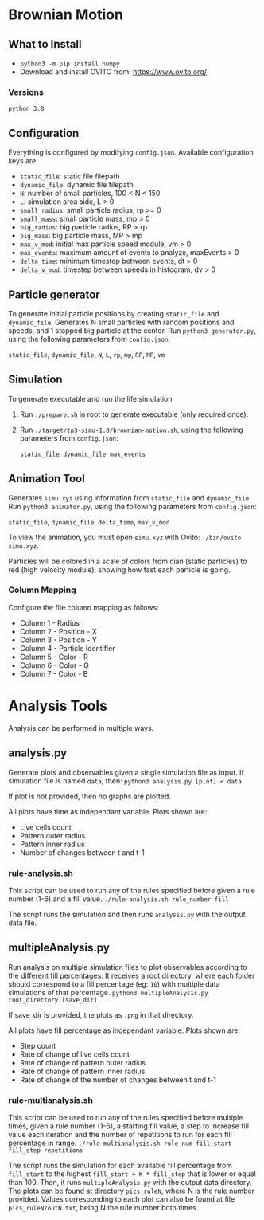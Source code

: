 # Brownian Motion

## What to Install
- `python3 -m pip install numpy`
- Download and install OVITO from: https://www.ovito.org/
### Versions
`python 3.8`

## Configuration
Everything is configured by modifying `config.json`. Available configuration keys are:
   - `static_file`: static file filepath
   - `dynamic_file`: dynamic file filepath
   - `N`: number of small particles, 100 < N < 150
   - `L`: simulation area side, L > 0
   - `small_radius`: small particle radius, rp >= 0
   - `small_mass`: small particle mass, mp > 0
   - `big_radius`: big particle radius, RP > rp
   - `big_mass`: big particle mass, MP > mp
   - `max_v_mod`: initial max particle speed module, vm > 0
   - `max_events`: maximum amount of events to analyze, maxEvents > 0
   - `delta_time`: minimum timestep between events, dt > 0
   - `delta_v_mod`: timestep between speeds in histogram, dv > 0

## Particle generator
To generate initial particle positions by creating `static_file` and `dynamic_file`. 
Generates N small particles with random positions and speeds, and 1 stopped big particle at the center. 
Run `python3 generator.py`, using the following parameters from `config.json`:

   `static_file`, `dynamic_file`, `N`, `L`, `rp`, `mp`, `RP`, `MP`, `vm`

## Simulation
To generate executable and run the life simulation
1. Run `./prepare.sh` in root to generate executable (only required once).
2. Run `./target/tp3-simu-1.0/brownian-motion.sh`, using the following parameters from `config.json`:
   
   `static_file`, `dynamic_file`, `max_events`

## Animation Tool
Generates `simu.xyz` using information from `static_file` and `dynamic_file`.
Run `python3 animator.py`, using the following parameters from `config.json`:

   `static_file`, `dynamic_file`, `delta_time`, `max_v_mod`

To view the animation, you must open `simu.xyz` with Ovito:
`./bin/ovito simu.xyz`. 

Particles will be colored in a scale of colors from cian (static particles) to red (high velocity module), showing how fast each particle is going.

### Column Mapping 
Configure the file column mapping as follows:
   - Column 1 - Radius
   - Column 2 - Position - X
   - Column 3 - Position - Y
   - Column 4 - Particle Identifier
   - Column 5 - Color - R
   - Column 6 - Color - G
   - Column 7 - Color - B


# Analysis Tools
Analysis can be performed in multiple ways.

## analysis.py
Generate plots and observables given a single simulation file as input. If simulation file is named `data`, then:
`python3 analysis.py [plot] < data`

If plot is not provided, then no graphs are plotted.

All plots have time as independant variable. Plots shown are:
- Live cells count
- Pattern outer radius
- Pattern inner radius
- Number of changes between t and t-1

### rule-analysis.sh
This script can be used to run any of the rules specified before given a rule number (1-6) and a fill value.
`./rule-analysis.sh rule_number fill`

The script runs the simulation and then runs `analysis.py` with the output data file.

## multipleAnalysis.py
Run analysis on multiple simulation files to plot observables according to the different fill percentages. It receives a root directory, where each folder should correspond to a fill percentage (eg: `10`) with multiple data simulations of that percentage.
`python3 multipleAnalysis.py root_directory [save_dir]`

If save_dir is provided, the plots as `.png` in that directory.

All plots have fill percentage as independant variable. Plots shown are:
- Step count
- Rate of change of live cells count
- Rate of change of pattern outer radius
- Rate of change of pattern inner radius
- Rate of change of the number of changes between t and t-1

### rule-multianalysis.sh
This script can be used to run any of the rules specified before multiple times, given a rule number (1-6), a starting fill value, a step to increase fill value each iteration and the number of repetitions to run for each fill percentage in range.
`./rule-multianalysis.sh rule_num fill_start fill_step repetitions`

The script runs the simulation for each available fill percentage from `fill_start` to the highest `fill_start + K * fill_step` that is lower or equal than 100. Then, it runs `multipleAnalysis.py` with the output data directory. The plots can be found at directory `pics_ruleN`, where N is the rule number provided. Values corresponding to each plot can also be found at file `pics_ruleN/outN.txt`, being N the rule number both times.
